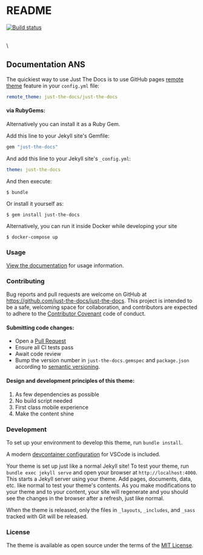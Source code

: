 # README

 [![Build status](https://github.com/ansforge/Documentation/workflows/main%20branch%20CI/badge.svg)](https://github.com/ansforge/Documentation/actions?query=workflow%3A%22main+branch+CI%22)

\
\


## Documentation ANS



The quickiest way to use Just The Docs is to use GitHub pages [remote theme](https://blog.github.com/2017-11-29-use-any-theme-with-github-pages/) feature in your `config.yml` file:

```yaml
remote_theme: just-the-docs/just-the-docs
```

#### via RubyGems:

Alternatively you can install it as a Ruby Gem.

Add this line to your Jekyll site's Gemfile:

```ruby
gem "just-the-docs"
```

And add this line to your Jekyll site's `_config.yml`:

```yaml
theme: just-the-docs
```

And then execute:

```
$ bundle
```

Or install it yourself as:

```
$ gem install just-the-docs
```

Alternatively, you can run it inside Docker while developing your site

```
$ docker-compose up
```

### Usage

[View the documentation](https://ansforge.github.io/Documentation/) for usage information.

### Contributing

Bug reports and pull requests are welcome on GitHub at https://github.com/just-the-docs/just-the-docs. This project is intended to be a safe, welcoming space for collaboration, and contributors are expected to adhere to the [Contributor Covenant](http://contributor-covenant.org) code of conduct.

#### Submitting code changes:

* Open a [Pull Request](https://github.com/just-the-docs/just-the-docs/pulls)
* Ensure all CI tests pass
* Await code review
* Bump the version number in `just-the-docs.gemspec` and `package.json` according to [semantic versioning](https://semver.org).

#### Design and development principles of this theme:

1. As few dependencies as possible
2. No build script needed
3. First class mobile experience
4. Make the content shine

### Development

To set up your environment to develop this theme, run `bundle install`.

A modern [devcontainer configuration](https://code.visualstudio.com/docs/remote/containers) for VSCode is included.

Your theme is set up just like a normal Jekyll site! To test your theme, run `bundle exec jekyll serve` and open your browser at `http://localhost:4000`. This starts a Jekyll server using your theme. Add pages, documents, data, etc. like normal to test your theme's contents. As you make modifications to your theme and to your content, your site will regenerate and you should see the changes in the browser after a refresh, just like normal.

When the theme is released, only the files in `_layouts`, `_includes`, and `_sass` tracked with Git will be released.

### License

The theme is available as open source under the terms of the [MIT License](http://opensource.org/licenses/MIT).
